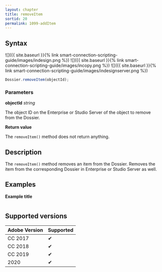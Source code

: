 ```yaml
---
layout: chapter
title: removeItem
sortid: 20
permalink: 1099-addItem
---
```

## Syntax

![]({{ site.baseurl }}{% link smart-connection-scripting-guide/images/indesign.png %}) ![]({{ site.baseurl }}{% link smart-connection-scripting-guide/images/incopy.png %}) ![]({{ site.baseurl }}{% link smart-connection-scripting-guide/images/indesignserver.png %})
```javascript
Dossier.removeItem(objectId);
```

### Parameters

**objectId** *string*

The object ID on the Enterprise or Studio Server of the object to remove from the Dossier.

**Return value**

The `removeItem()` method does not return anything.

## Description

The `removeItem()` method removes an item from the Dossier. Removes the item from the corresponding Dossier in Enterprise or Studio Server as well.

## Examples

**Example title**

```javascript

```

## Supported versions

| Adobe Version | Supported |
|---------------|---------|
| CC 2017       | ✔       |
| CC 2018       | ✔       |
| CC 2019       | ✔       |
| 2020          | ✔       |